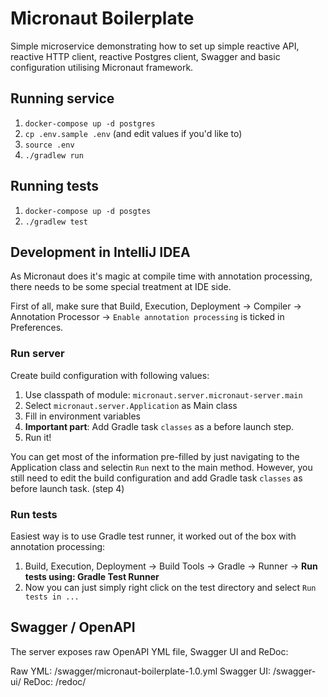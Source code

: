 # Micronaut Boilerplate

Simple microservice demonstrating how to set up simple reactive API, reactive HTTP client, reactive Postgres client, Swagger and basic configuration utilising Micronaut framework.

## Running service

1. `docker-compose up -d postgres`
1. `cp .env.sample .env` (and edit values if you'd like to)
1. `source .env`
1. `./gradlew run`

## Running tests

1. `docker-compose up -d posgtes`
1. `./gradlew test`

## Development in IntelliJ IDEA

As Micronaut does it's magic at compile time with annotation processing, there needs to be some special treatment at IDE side.

First of all, make sure that Build, Execution, Deployment -> Compiler -> Annotation Processor -> `Enable annotation processing` is ticked in Preferences.

### Run server

Create build configuration with following values:
1. Use classpath of module: `micronaut.server.micronaut-server.main`
1. Select `micronaut.server.Application` as Main class
1. Fill in environment variables
1. **Important part**: Add Gradle task `classes` as a before launch step.
1. Run it!

You can get most of the information pre-filled by just navigating to the Application class and selectin `Run` next to the main method. However, you still need to edit the build configuration and add Gradle task `classes` as before launch task. (step 4)

### Run tests

Easiest way is to use Gradle test runner, it worked out of the box with annotation processing:

1. Build, Execution, Deployment -> Build Tools -> Gradle -> Runner -> **Run tests using: Gradle Test Runner**
1. Now you can just simply right click on the test directory and select `Run tests in ...`

## Swagger / OpenAPI

The server exposes raw OpenAPI YML file, Swagger UI and ReDoc:

Raw YML: /swagger/micronaut-boilerplate-1.0.yml
Swagger UI: /swagger-ui/
ReDoc: /redoc/
